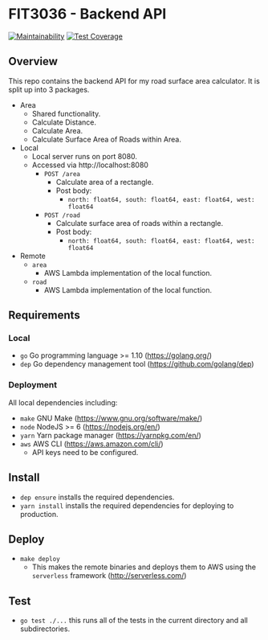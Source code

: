 # FIT3036 - Backend API

[![Maintainability](https://api.codeclimate.com/v1/badges/e93c83eb780cf2a1b94a/maintainability)](https://codeclimate.com/github/dylanpinn/FIT3036-backend/maintainability)
[![Test Coverage](https://api.codeclimate.com/v1/badges/e93c83eb780cf2a1b94a/test_coverage)](https://codeclimate.com/github/dylanpinn/FIT3036-backend/test_coverage)

## Overview

This repo contains the backend API for my road surface area calculator. It is
split up into 3 packages.

* Area
  * Shared functionality.
  * Calculate Distance.
  * Calculate Area.
  * Calculate Surface Area of Roads within Area.
* Local
  * Local server runs on port 8080.
  * Accessed via http://localhost:8080
    * `POST /area`
      * Calculate area of a rectangle.
      * Post body:
        * `north: float64, south: float64, east: float64, west: float64`
    * `POST /road`
      * Calculate surface area of roads within a rectangle.
      * Post body:
        * `north: float64, south: float64, east: float64, west: float64`
* Remote
  * `area`
    * AWS Lambda implementation of the local function.
  * `road`
    * AWS Lambda implementation of the local function.

## Requirements

### Local

* `go` Go programming language >= 1.10 (https://golang.org/)
* `dep` Go dependency management tool (https://github.com/golang/dep)

### Deployment

All local dependencies including:

* `make` GNU Make (https://www.gnu.org/software/make/)
* `node` NodeJS >= 6 (https://nodejs.org/en/)
* `yarn` Yarn package manager (https://yarnpkg.com/en/)
* `aws` AWS CLI (https://aws.amazon.com/cli/)
  * API keys need to be configured.

## Install

* `dep ensure` installs the required dependencies.
* `yarn install` installs the required dependencies for deploying to production.

## Deploy

* `make deploy`
  * This makes the remote binaries and deploys them to AWS using the
    `serverless` framework (http://serverless.com/)

## Test

* `go test ./...` this runs all of the tests in the current directory and all
  subdirectories.
